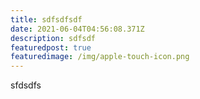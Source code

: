 ```yaml
---
title: sdfsdfsdf
date: 2021-06-04T04:56:08.371Z
description: sdfsdf
featuredpost: true
featuredimage: /img/apple-touch-icon.png
---
```

sfdsdfs